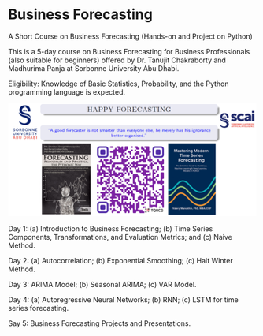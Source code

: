 # Business Forecasting

A Short Course on Business Forecasting (Hands-on and Project on Python)

This is a 5-day course on Business Forecasting for Business Professionals (also suitable for beginners) offered by Dr. Tanujit Chakraborty and Madhurima Panja at Sorbonne University Abu Dhabi. 

Eligibility: Knowledge of Basic Statistics, Probability, and the Python programming language is expected. 

![Poster](https://github.com/ctanujit/Business_Forecasting/blob/main/Poster.png)

Day 1: (a) Introduction to Business Forecasting; (b) Time Series Components, Transformations, and Evaluation Metrics; and (c) Naive Method. 

Day 2: (a) Autocorrelation; (b) Exponential Smoothing; (c) Halt Winter Method. 

Day 3: ARIMA Model; (b) Seasonal ARIMA; (c) VAR Model. 

Day 4: (a) Autoregressive Neural Networks; (b) RNN; (c) LSTM for time series forecasting. 

Say 5: Business Forecasting Projects and Presentations. 
